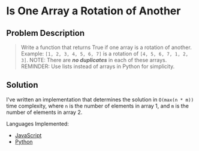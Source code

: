 # Is One Array a Rotation of Another

## Problem Description

> Write a function that returns True if one array is a rotation of another.
> Example: `[1, 2, 3, 4, 5, 6, 7]` is a rotation of `[4, 5, 6, 7, 1, 2, 3]`.
> NOTE: There are **_no duplicates_** in each of these arrays.
> REMINDER: Use lists instead of arrays in Python for simplicity.

## Solution

I've written an implementation that determines the solution in `O(max(n * m))` time complexity, where `n` is the number of elements in array 1, and `m` is the number of elements in array 2.

Languages Implemented:

- [JavaScript](./solution.js)
- [Python](./solution.py)
